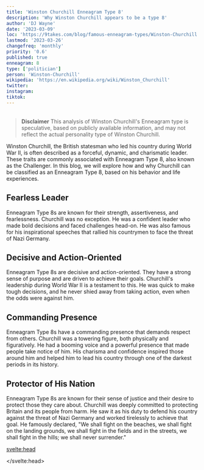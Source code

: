 ```yaml
---
title: 'Winston Churchill Enneagram Type 8'
description: 'Why Winston Churchill appears to be a type 8'
author: 'DJ Wayne'
date: '2023-03-09'
loc: 'https://9takes.com/blog/famous-enneagram-types/Winston-Churchill'
lastmod: '2023-03-26'
changefreq: 'monthly'
priority: '0.6'
published: true
enneagram: 8
type: ['politician']
person: 'Winston-Churchill'
wikipedia: 'https://en.wikipedia.org/wiki/Winston_Churchill'
twitter:
instagram:
tiktok:
---
```


<script>
	import  PopCard  from "../../../lib/components/atoms/PopCard.svelte";
</script>
<div
	style="display: flex;
    justify-content: center;
margin: 1rem 0;"
>
	<PopCard
		image={`/types/8s/${'Winston-Churchill'}.webp`}
		showIcon={false}
		enneagramType="8"
		displayText="Winston Churchill"
		subtext=""
	/>
</div>

> **Disclaimer** This analysis of Winston Churchill's Enneagram type is speculative, based on publicly available information, and may not reflect the actual personality type of Winston Churchill.

<p class="firstLetter">Winston Churchill, the British statesman who led his country during World War II, is often described as a forceful, dynamic, and charismatic leader. These traits are commonly associated with Enneagram Type 8, also known as the Challenger. In this blog, we will explore how and why Churchill can be classified as an Enneagram Type 8, based on his behavior and life experiences.</p>

## Fearless Leader

Enneagram Type 8s are known for their strength, assertiveness, and fearlessness. Churchill was no exception. He was a confident leader who made bold decisions and faced challenges head-on. He was also famous for his inspirational speeches that rallied his countrymen to face the threat of Nazi Germany.

## Decisive and Action-Oriented

Enneagram Type 8s are decisive and action-oriented. They have a strong sense of purpose and are driven to achieve their goals. Churchill's leadership during World War II is a testament to this. He was quick to make tough decisions, and he never shied away from taking action, even when the odds were against him.

## Commanding Presence

Enneagram Type 8s have a commanding presence that demands respect from others. Churchill was a towering figure, both physically and figuratively. He had a booming voice and a powerful presence that made people take notice of him. His charisma and confidence inspired those around him and helped him to lead his country through one of the darkest periods in its history.

## Protector of His Nation

Enneagram Type 8s are known for their sense of justice and their desire to protect those they care about. Churchill was deeply committed to protecting Britain and its people from harm. He saw it as his duty to defend his country against the threat of Nazi Germany and worked tirelessly to achieve that goal. He famously declared, "We shall fight on the beaches, we shall fight on the landing grounds, we shall fight in the fields and in the streets, we shall fight in the hills; we shall never surrender."

<svelte:head>

</svelte:head>
